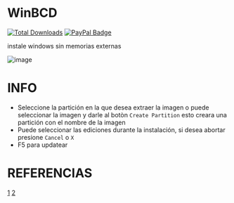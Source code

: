 # WinBCD
[![Total Downloads](https://img.shields.io/github/downloads/LuSlower/WinBCD/total.svg)](https://github.com/LuSlower/WinBCD/releases) [![PayPal Badge](https://img.shields.io/badge/PayPal-003087?logo=paypal&logoColor=fff&style=flat)](https://paypal.me/eldontweaks) 

instale windows sin memorias externas

![image](https://github.com/user-attachments/assets/3c20ea34-c479-4dc1-8f97-70d10723b345)

# INFO

- Seleccione la partición en la que desea extraer la imagen o puede seleccionar la imagen y darle al botòn `Create Partition` esto creara una partición con el nombre de la imagen
- Puede seleccionar las ediciones durante la instalación, si desea abortar presione `Cancel` o `X`
- F5 para updatear
  
# REFERENCIAS
[1](https://github.com/iidanL/InstallWindowsWithoutUSB)
[2](https://github.com/he3als/windows-no-usb)



